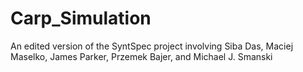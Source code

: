# Carp_Simulation
An edited version of the SyntSpec project involving Siba Das, Maciej Maselko, James Parker, Przemek Bajer, and Michael J. Smanski
